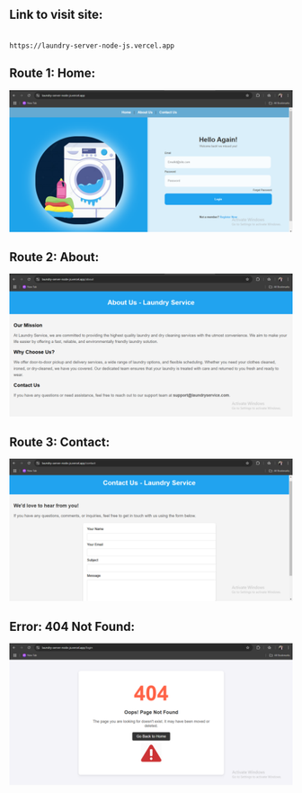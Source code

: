 ## Link to visit site:
```

https://laundry-server-node-js.vercel.app
```

## Route 1: Home:
![alt text](<assets/homeRoute.png>)

## Route 2: About:
![alt text](<assets/aboutRoute.png>)

## Route 3: Contact:
![alt text](<assets/contactroute.png>)

## Error: 404 Not Found:
![alt text](<assets/error404.png>)